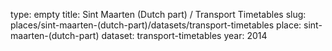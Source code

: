 type: empty
title: Sint Maarten (Dutch part) / Transport Timetables
slug: places/sint-maarten-(dutch-part)/datasets/transport-timetables
place: sint-maarten-(dutch-part)
dataset: transport-timetables
year: 2014
